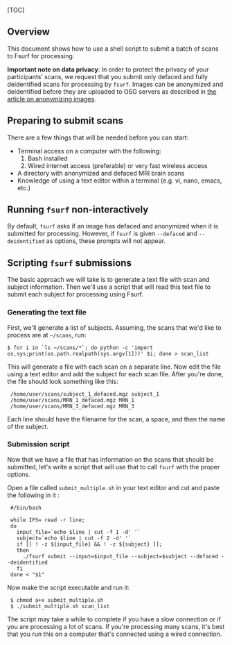 
[title]: - "Processing Multiple Subjects Using Fsurf"
[TOC]


## Overview

This document shows how to use a shell script to submit a batch of scans 
to Fsurf for processing.

**Important note on data privacy**:  In order to protect the privacy of your
participants’ scans, we request that you submit only defaced and fully
deidentified scans for processing by `fsurf`.  Images can be anonymized and
deidentified before they are uploaded to OSG servers as described in [the
article on anonymizing
images](https://support.opensciencegrid.org/support/solutions/articles/12000008493-anonymizing-images).


## Preparing to submit scans

There are a few things that will be needed before you can start:

* Terminal access on a computer with the following:
   1.  Bash installed
   2.  Wired internet access (preferable) or very fast wireless access 
* A directory with anonymized and defaced MRI brain scans 
* Knowledge of using a text editor within a terminal (e.g. vi, nano, emacs, etc.)

## Running `fsurf` non-interactively

By default, `fsurf` asks if an image has defaced and anonymized when it is
submitted for processing.  However, if `fsurf` is given `--defaced` and
`--deidentified` as options, these prompts will not appear.

## Scripting `fsurf` submissions

The basic approach we will take is to generate a text file with scan and
subject information.  Then we'll use a script that will read this text file to
submit each subject for processing using Fsurf. 

### Generating the text file

First, we'll generate a list of subjects.  Assuming, the scans that we'd like to
process are at `~/scans`, run:

    $ for i in `ls ~/scans/*`; do python -c 'import os,sys;print(os.path.realpath(sys.argv[1]))' $i; done > scan_list
    
This will generate a file with each scan on a separate line.  Now edit the
file using a text editor and add the subject for each scan file.  After you're
done, the file should look something like this:

     /home/user/scans/subject_1_defaced.mgz subject_1
     /home/user/scans/MRN_1_defaced.mgz MRN_1
     /home/user/scans/MRN_3_defaced.mgz MRN_3

Each line should have the filename for the scan, a space, and then the name of 
the subject.

### Submission script

Now that we have a file that has information on the scans that should be
submitted, let's write a script that will use that to call `fsurf` with the
proper options.

Open a file called `submit_multiple.sh` in your text editor and cut and paste
the following in it :

     #/bin/bash

     while IFS= read -r line;
     do
       input_file=`echo $line | cut -f 1 -d' '`
       subject=`echo $line | cut -f 2 -d' '`
       if [[ ! -z ${input_file} && ! -z ${subject} ]];
       then
         ./fsurf submit --input=$input_file --subject=$subject --defaced --deidentified
       fi
     done < "$1"     
     
Now make the script executable and run it:

     $ chmod a+x submit_multiple.sh
     $ ./submit_multiple.sh scan_list 

The script may take a while to complete if you have a slow connection or if you
are processing a lot of scans.  If you're processing many scans, it's best that
you run this on a computer that's connected using a wired connection.
